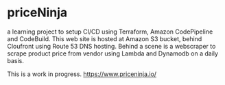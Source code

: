 # priceNinja

a learning project to setup CI/CD using Terraform, Amazon CodePipeline and CodeBuild. This web site is hosted at Amazon S3 bucket, behind Cloufront using Route 53 DNS hosting. Behind a scene is a webscraper to scrape product price from vendor using Lambda and Dynamodb on a daily basis. 

This is a work in progress.
https://www.priceninja.io/
